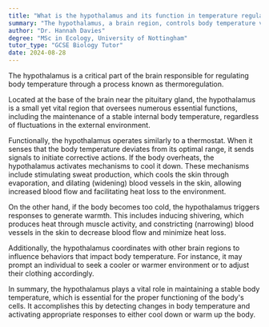 ```yaml
---
title: "What is the hypothalamus and its function in temperature regulation?"
summary: "The hypothalamus, a brain region, controls body temperature via thermoregulation, maintaining homeostasis and ensuring the body functions optimally despite external temperature changes."
author: "Dr. Hannah Davies"
degree: "MSc in Ecology, University of Nottingham"
tutor_type: "GCSE Biology Tutor"
date: 2024-08-28
---
```


The hypothalamus is a critical part of the brain responsible for regulating body temperature through a process known as thermoregulation.

Located at the base of the brain near the pituitary gland, the hypothalamus is a small yet vital region that oversees numerous essential functions, including the maintenance of a stable internal body temperature, regardless of fluctuations in the external environment.

Functionally, the hypothalamus operates similarly to a thermostat. When it senses that the body temperature deviates from its optimal range, it sends signals to initiate corrective actions. If the body overheats, the hypothalamus activates mechanisms to cool it down. These mechanisms include stimulating sweat production, which cools the skin through evaporation, and dilating (widening) blood vessels in the skin, allowing increased blood flow and facilitating heat loss to the environment.

On the other hand, if the body becomes too cold, the hypothalamus triggers responses to generate warmth. This includes inducing shivering, which produces heat through muscle activity, and constricting (narrowing) blood vessels in the skin to decrease blood flow and minimize heat loss.

Additionally, the hypothalamus coordinates with other brain regions to influence behaviors that impact body temperature. For instance, it may prompt an individual to seek a cooler or warmer environment or to adjust their clothing accordingly.

In summary, the hypothalamus plays a vital role in maintaining a stable body temperature, which is essential for the proper functioning of the body's cells. It accomplishes this by detecting changes in body temperature and activating appropriate responses to either cool down or warm up the body.
    